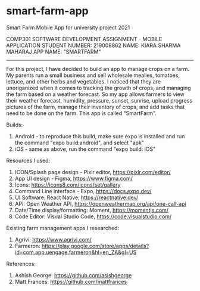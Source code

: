 # smart-farm-app
Smart Farm Mobile App for university project 2021

COMP301 SOFTWARE DEVELOPMENT ASSIGNMENT - MOBILE APPLICATION
STUDENT NUMBER: 219008862
NAME: KIARA SHARMA MAHARAJ
APP NAME: "SMARTFARM"
*****************************************
For this project, I have decided to build an app to manage crops on a farm. My parents run a small
business and sell wholesale mealies, tomatoes, lettuce, and other herbs and vegetables. I noticed
that they are unoriganized when it comes to tracking the growth of crops, and managing the farm
based on a weather forecast. So my app allows farmers to view their weather forecast, humidity,
pressure, sunset, sunrise, upload progress pictures of the farm, manage their inventory of
crops, and add tasks that need to be done on the farm. This
app is called "SmartFarm".

Builds:
1. Android - to reproduce this build, make sure expo is installed and run the command "expo build:android",
and select "apk"
2. iOS - same as above, run the command "expo build: iOS"

Resources I used:
1. ICON/Splash page design - Pixlr editor, https://pixlr.com/editor/
2. App UI design - Figma, https://www.figma.com/
3. Icons: https://icons8.com/icons/set/gallery
4. Command Line interface - Expo, https://docs.expo.dev/
5. UI Software: React Native, https://reactnative.dev/
6. API: Open Weather API, https://openweathermap.org/api/one-call-api
7. Date/Time display/formatting: Moment, https://momentjs.com/
8. Code Editor: Visual Studio Code, https://code.visualstudio.com/

Existing farm management apps I researched:
1. Agrivi: https://www.agrivi.com/
2. Farmeron: https://play.google.com/store/apps/details?id=com.app.uengage.farmeron&hl=en_ZA&gl=US

References:
1. Ashish George: https://github.com/asishgeorge
2. Matt Frances: https://github.com/mattfrances
